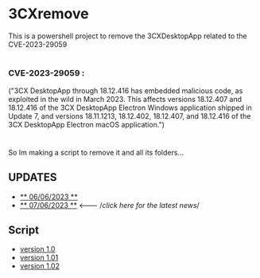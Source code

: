 # 3CXremove
This is a powershell project to remove the 3CXDesktopApp related to the CVE-2023-29059
#
### CVE-2023-29059 :
("3CX DesktopApp through 18.12.416 has embedded malicious code, as exploited in the wild in March 2023. This affects versions 18.12.407 and 18.12.416 of the 3CX DesktopApp Electron Windows application shipped in Update 7, and versions 18.11.1213, 18.12.402, 18.12.407, and 18.12.416 of the 3CX DesktopApp Electron macOS application.")
#
So Im making a script to remove it and all its folders...

## UPDATES

* [** 06/06/2023 **](Updates/06\06\2023.md) 
* [** 07/06/2023 **](Updates/07\06\2023.md) <--- /*click here for the latest news*/

## Script

* [version 1.0](Updates/code/07\06\2023/v1.0.ps1)
* [version 1.01](Updates/code/07\06\2023/v1.01.ps1)
* [version 1.02](Updates/code/07\06\2023/v1.02.ps1)

